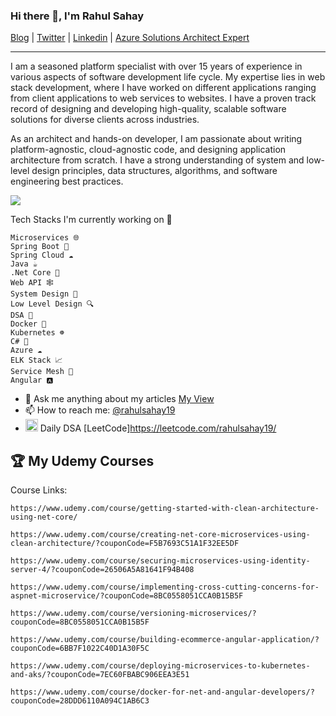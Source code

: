 ### Hi there 👋, I'm Rahul Sahay

[Blog](https://myview.rahulnivi.net) |
[Twitter](https://twitter.com/rahulsahay19) |
[Linkedin](https://www.linkedin.com/in/rahulsahay19) |
[Azure Solutions Architect Expert](https://www.youracclaim.com/badges/3a83125b-8ed1-46b7-9e03-d584a960c5be/embedded) 

---
I am a seasoned platform specialist with over 15 years of experience in various aspects of software development life cycle. My expertise lies in web stack development, where I have worked on different applications ranging from client applications to web services to websites. I have a proven track record of designing and developing high-quality, scalable software solutions for diverse clients across industries.

As an architect and hands-on developer, I am passionate about writing platform-agnostic, cloud-agnostic code, and designing application architecture from scratch. I have a strong understanding of system and low-level design principles, data structures, algorithms, and software engineering best practices.

![](https://komarev.com/ghpvc/?username=rahulsahay19&label=PROFILE+VIEWS)

Tech Stacks I'm currently working on 🔭

    Microservices 🌐
    Spring Boot 🌸
    Spring Cloud ☁️
    Java ☕️
    .Net Core 🎯
    Web API 🕸️
    System Design 📐
    Low Level Design 🔍
    DSA 🔬
    Docker 🐳
    Kubernetes ☸️
    C# 🌟
    Azure ☁️
    ELK Stack 📈
    Service Mesh 🔗
    Angular 🅰️
    
- 💬 Ask me anything about my articles [My View](https://myview.rahulnivi.net/)
- 📫 How to reach me: [@rahulsahay19](https://twitter.com/rahulsahay19)
- <code><img height="20" src="https://user-images.githubusercontent.com/3886381/172099124-a7596c54-798b-4bf4-af82-054a8a847c0b.png"></code>
  Daily DSA [LeetCode]https://leetcode.com/rahulsahay19/

## :trophy: My Udemy Courses
Course Links:

    https://www.udemy.com/course/getting-started-with-clean-architecture-using-net-core/

    https://www.udemy.com/course/creating-net-core-microservices-using-clean-architecture/?couponCode=F5B7693C51A1F32EE5DF

    https://www.udemy.com/course/securing-microservices-using-identity-server-4/?couponCode=26506A5A81641F94B408

    https://www.udemy.com/course/implementing-cross-cutting-concerns-for-aspnet-microservice/?couponCode=8BC0558051CCA0B15B5F

    https://www.udemy.com/course/versioning-microservices/?couponCode=8BC0558051CCA0B15B5F

    https://www.udemy.com/course/building-ecommerce-angular-application/?couponCode=6BB7F1022C40D1A30F5C

    https://www.udemy.com/course/deploying-microservices-to-kubernetes-and-aks/?couponCode=7EC60FBABC906EEA3E51

    https://www.udemy.com/course/docker-for-net-and-angular-developers/?couponCode=28DDD6110A094C1AB6C3


